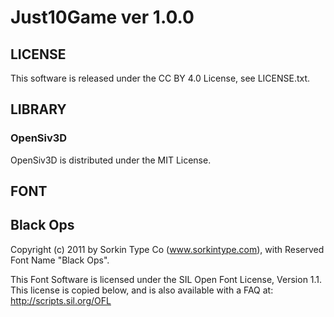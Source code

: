 # Just10Game  ver 1.0.0

## LICENSE

This software is released under the CC BY 4.0 License, see LICENSE.txt.

## LIBRARY

### OpenSiv3D
OpenSiv3D is distributed under the MIT License.

## FONT

## Black Ops
Copyright (c) 2011 by Sorkin Type Co (www.sorkintype.com),
with Reserved Font Name "Black Ops".

This Font Software is licensed under the SIL Open Font License, Version 1.1.
This license is copied below, and is also available with a FAQ at:
http://scripts.sil.org/OFL
